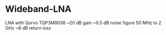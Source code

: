 # Wideband-LNA
LNA with Qorvo TQP3M9036
~20 dB gain
~0.5 dB noise figure
50 MHz to 2 GHz
~8 dB return loss
